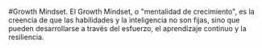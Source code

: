 #Growth Mindset.
El Growth Mindset, o "mentalidad de crecimiento", es la creencia de que las habilidades y la inteligencia no son fijas, sino que pueden desarrollarse a través del esfuerzo, el aprendizaje continuo y la resiliencia.
